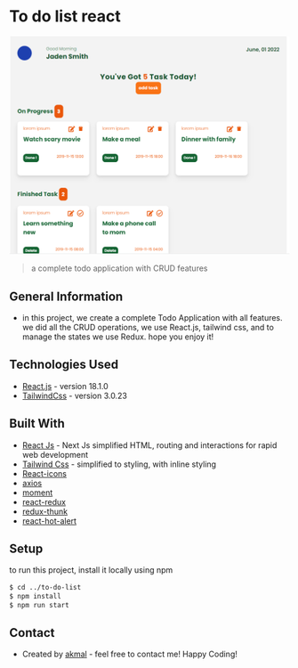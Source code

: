 # To do list react

![logo](./public/todolist-react.png)

> a complete todo application with CRUD features

## General Information

- in this project, we create a complete Todo Application with all features. we did all the CRUD operations, we use React.js, tailwind css, and to manage the states we use Redux. hope you enjoy it!

## Technologies Used

- [React.js](https://reactjs.org/) - version 18.1.0
- [TailwindCss](https://tailwindcss.com/) - version 3.0.23

## Built With

- [React Js](https://reactjs.org/) - Next Js simplified HTML, routing and interactions for rapid web development
- [Tailwind Css](https://tailwindui.com/) - simplified to styling, with inline styling
- [React-icons](https://react-icons.github.io/react-icons/search)
- [axios](https://github.com/axios/axios/)
- [moment](https://momentjs.com/)
- [react-redux](https://react-redux.js.org/)
- [redux-thunk](https://github.com/reduxjs/redux-thunk)
- [react-hot-alert](https://sweetalert.js.org/guides/)

## Setup

to run this project, install it locally using npm

```
$ cd ../to-do-list
$ npm install
$ npm run start
```

## Contact

- Created by [akmal](https://github.com/akmalays) - feel free to contact me!
  Happy Coding!

